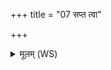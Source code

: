 +++
title = "07 सप्त त्वा"

+++
<details><summary>मूलम् (WS)</summary>

सप्त त्वा हरितो रथे वहन्ति देव सूर्य ।  
शोचिष्केशं विचक्षणम् ॥ ७ ॥
</details>
